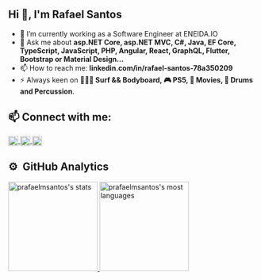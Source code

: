 ## Hi 👋, I'm Rafael Santos


- 🔭 I’m currently working as a Software Engineer at ENEIDA.IO
- 💬 Ask me about **asp.NET Core, asp.NET MVC, C#, Java, EF Core, TypeScript, JavaScript, PHP, Angular, React, GraphQL, Flutter, Bootstrap or Material Design...**
- 📫 How to reach me: **linkedin.com/in/rafael-santos-78a350209**
- ⚡  Always keen on **🌊🏄‍♀️ Surf && Bodyboard, 🎮 PS5, 🍿 Movies, 🥁 Drums and Percussion**.

## 📫 Connect with me:

<p>
   <a href="https://www.facebook.com/pedrorafaelsantoscx/" target="_blank">
        <img align="center" src="https://cdn.jsdelivr.net/npm/simple-icons@3.0.1/icons/facebook.svg" alt="hynzhw" height="20" width="20" />
    </a>
    <a href="https://instagram.com/pedro_rafael_santos" target="_blank">
        <img align="center" src="https://cdn.jsdelivr.net/npm/simple-icons@3.0.1/icons/instagram.svg" alt="hynzhw" height="20" width="20" />
    </a>
    <a href="linkedin.com/in/rafael-santos-78a350209" target="_blank">
        <img align="center" src="https://cdn.jsdelivr.net/npm/simple-icons@3.0.1/icons/linkedin.svg" alt="hynzhw" height="20" width="20" />
    </a>
</p>

## ⚙️ &nbsp;GitHub Analytics

<div>
  <a href="https://github.com/prafaelmsantos">
  <img height="180em" src="https://github-readme-stats-sigma-five.vercel.app/api?username=prafaelmsantos&show_icons=true&theme=vision-friendly-dark" alt="prafaelmsantos's stats"/>
  <img height="180em" src="https://github-readme-stats-sigma-five.vercel.app/api/top-langs/?username=prafaelmsantos&layout=compact&theme=vision-friendly-dark" alt="prafaelmsantos's most languages"/>
</div>
